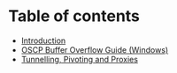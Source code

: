 # Table of contents

* [Introduction](README.md)
* [OSCP  Buffer Overflow Guide \(Windows\)](bof.md)
* [Tunnelling, Pivoting and Proxies](tunnelling-pivoting-and-proxies.md)

